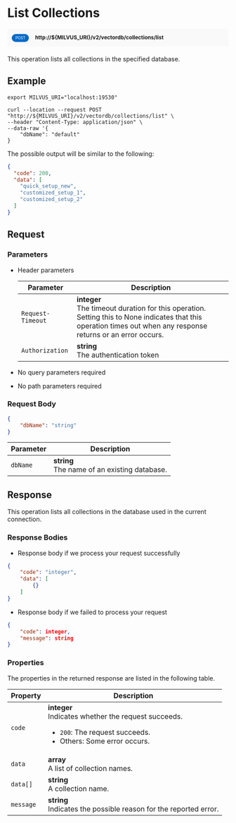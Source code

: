 # List Collections

<div style="background: #f9f9f9; padding: 10px; border-radius: 5px; margin-bottom: 20px;">
    <div style="display: inline-block; background: #026aca; font-size: 0.6em; border-radius: 10px; color: #ffffff; padding: 0.3em 1em; line-height: 1.5em;">
        <span>POST</span>
    </div>
    <div style="display: inline-block; font-size: 0.85em; font-weight: 700; margin-left: 10px;">
        <span>http://${MILVUS_URI}/v2/vectordb/collections/list</span>
    </div>
</div>

This operation lists all collections in the specified database.

## Example

```shell
export MILVUS_URI="localhost:19530"

curl --location --request POST "http://${MILVUS_URI}/v2/vectordb/collections/list" \
--header "Content-Type: application/json" \
--data-raw '{
    "dbName": "default"
}
```

The possible output will be similar to the following:

```json
{
  "code": 200,
  "data": [
    "quick_setup_new",
    "customized_setup_1",
    "customized_setup_2"
  ]
}
```



## Request

### Parameters

- Header parameters

    | Parameter        | Description                                                                               |
    |------------------|-------------------------------------------------------------------------------------------|
    | `Request-Timeout`  | **integer**<br/>The timeout duration for this operation. Setting this to None indicates that this operation times out when any response returns or an error occurs.<br/>|
    | `Authorization`  | **string**<br/>The authentication token|

- No query parameters required

- No path parameters required

### Request Body

```json
{
    "dbName": "string"
}
```

| Parameter        | Description                                                                               |
|------------------|-------------------------------------------------------------------------------------------|
| `dbName`  | __string__<br/>The name of an existing database.  |

## Response

This operation lists all collections in the database used in the current connection.

### Response Bodies

- Response body if we process your request successfully

```json
{
    "code": "integer",
    "data": [
        {}
    ]
}
```

- Response body if we failed to process your request

```json
{
    "code": integer,
    "message": string
}
```

### Properties

The properties in the returned response are listed in the following table.

| Property | Description                                                                                                                                 |
|----------|---------------------------------------------------------------------------------------------------------------------------------------------|
| `code`   | __integer__<br/>Indicates whether the request succeeds.<br/><ul><li>`200`: The request succeeds.</li><li>Others: Some error occurs.</li></ul> |
| `data` | __array__<br/>A list of collection names. |
| `data[]`  | __string__<br/>A collection name.  |
| `message`  | __string__<br/>Indicates the possible reason for the reported error. |
